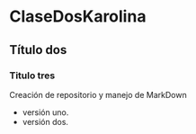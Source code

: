 # ClaseDosKarolina
## Título dos 
### Titulo tres
Creación de repositorio y manejo de MarkDown 
- versión uno.
- versión dos.
